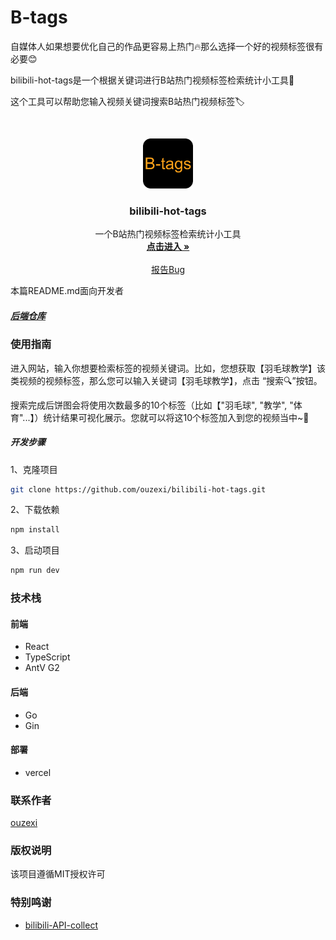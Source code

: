 # B-tags

自媒体人如果想要优化自己的作品更容易上热门🔥那么选择一个好的视频标签很有必要😊

bilibili-hot-tags是一个根据关键词进行B站热门视频标签检索统计小工具🔧

这个工具可以帮助您输入视频关键词搜索B站热门视频标签🏷

<!-- PROJECT SHIELDS --

<!-- PROJECT LOGO -->

<br />

<p align="center">
  <a href="#">
    <img src="doc/logo.png" alt="Logo" width="80" height="80">
  </a>

<h3 align="center">bilibili-hot-tags</h3>
  <p align="center">
    一个B站热门视频标签检索统计小工具
    <br />
    <a href="https://bilibili-hot-tags-git-master-ouzexis-projects.vercel.app/"><strong>点击进入 »</strong></a>
    <br />
    <br />
    <a href="https://github.com/ouzexi/bilibili-hot-tags/issues">报告Bug</a>
  </p>

</p>

 本篇README.md面向开发者

##### [后端仓库](https://github.com/ouzexi/bilibili-hot-tags-backend)

### 使用指南

进入网站，输入你想要检索标签的视频关键词。比如，您想获取【羽毛球教学】该类视频的视频标签，那么您可以输入关键词【羽毛球教学】，点击 “搜索🔍”按钮。

搜索完成后饼图会将使用次数最多的10个标签（比如【"羽毛球", "教学", "体育"...】）统计结果可视化展示。您就可以将这10个标签加入到您的视频当中~👀

##### **开发步骤**

1、克隆项目

```sh
git clone https://github.com/ouzexi/bilibili-hot-tags.git
```

2、下载依赖

```sh
npm install
```

3、启动项目

```sh
npm run dev
```

### 技术栈

#### 前端

- React
- TypeScript
- AntV G2

#### 后端

- Go
- Gin

#### 部署

- vercel

### 联系作者

[ouzexi](http://139.9.177.72/)

### 版权说明

该项目遵循MIT授权许可

### 特别鸣谢

- [bilibili-API-collect](https://github.com/SocialSisterYi/bilibili-API-collect)

